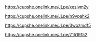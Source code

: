 https://cupshe.onelink.me/JLpe/xeslvm2y


https://cupshe.onelink.me/JLpe/n9vpahk2

https://cupshe.onelink.me/JLpe/3wozmdf5

https://cupshe.onelink.me/JLpe/71519152
